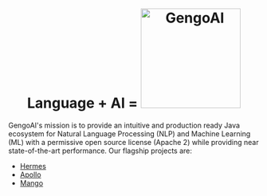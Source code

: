 <center><h1> Language + AI = <img src="https://www.gengoai.com/images/gengoai.png" alt="GengoAI" width=200/></h1></center>


GengoAI's mission is to provide an intuitive and production ready Java ecosystem for Natural Language Processing (NLP) and Machine Learning (ML) with a permissive open source license (Apache 2) while providing near state-of-the-art performance. Our flagship projects are:

* [Hermes](https://github.com/gengoai/gengoai/tree/master/hermes)
* [Apollo](https://github.com/gengoai/gengoai/tree/master/apollo)
* [Mango](https://github.com/gengoai/gengoai/tree/master/mango)
